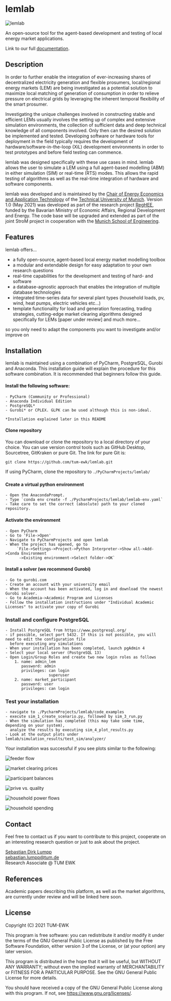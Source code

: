 lemlab
=======

![lemlab](./docs/images/lemlab_logo.png)

An open-source tool for the agent-based development and testing of local energy market applications.

Link to our full [documentation](http://lemlab.readthedocs.io).

## Description

In order to further enable the integration of ever-increasing shares of decentralized electricity generation
and flexible prosumers, local/regional energy markets (LEM) are being investigated as a potential solution to maximize
local matching of generation of consumption in order to relieve pressure on electrical grids by leveraging the inherent
temporal flexibility of the smart prosumer.

Investigating the unique challenges involved in constructing stable and efficient LEMs usually involves the setting up
of complex and extensive simulation environments, the collection of sufficient data and deep technical knowledge of all
components involved. Only then can the desired solution be implemented and tested. Developing software or hardware tools
for deployment in the field typically requires the development of hardware/software-in-the-loop (XiL) development 
environments in order to test prototypes and before field testing can commence.

lemlab was designed specifically with these use cases in mind. lemlab allows the user to simulate a LEM using a full
agent-based modelling (ABM) in either simulation (SIM) or real-time (RTS) modes. This allows the rapid testing of
algorithms as well as the real-time integration of hardware and software components.

lemlab was developed and is maintained by the 
[Chair of Energy Economics and Application Technology](https://www.ei.tum.de/en/ewk/homepage/) of the [Technical
University of Munich](https://www.tum.de/en/). Version 1.0 (May 2021) was developed as part of the research project 
[RegHEE](https://www.ei.tum.de/en/ewk/forschung/projekte/reghee/), funded by the Bavarian Ministry of Economic Affairs, 
Regional Development and Energy. The code base will be upgraded and extended as part of the joint StroM project in 
cooperation with the [Munich School of Engineering](https://www.mse.tum.de/en/home/).

## Features
lemlab offers...
* a fully open-source, agent-based local energy market modelling toolbox
* a modular and extendable design for easy adaptation to your own research questions
* real-time capabilities for the development and testing of hard- and software
* a database-agnostic approach that enables the integration of multiple database technologies
* integrated time-series data for several plant types (household loads, pv, wind, heat pumps, electric vehicles etc...)
* template functionality for load and generation forecasting, trading strategies, cutting-edge market clearing
  algorithms designed specifically for LEMs [paper under review] and much more...

so you only need to adapt the components you want to investigate and/or improve on

## Installation
lemlab is maintained using a combination of PyCharm, PostgreSQL, Gurobi and Anaconda. This installation guide will
explain the procedure for this software combination. It is recommended that beginners follow this guide.

#### Install the following software:
	- PyCharm (Community or Professional)
	- Anaconda Individual Edition
	- PostgreSQL*
	- Gurobi* or CPLEX. GLPK can be used although this is non-ideal.

    *Installation explained later in this README

#### Clone repository
You can download or clone the repository to a local directory of your choice. You can use version control tools such as 
GitHub Desktop, Sourcetree, GitKraken or pure Git. The link for pure Git is: 

`git clone https://github.com/tum-ewk/lemlab.git`

If using PyCharm, clone the repository to `./PyCharmProjects/lemlab/`
###
#### Create a virtual python environment
	- Open the AnacondaPrompt.
	- Type `conda env create -f ./PycharmProjects/lemlab/lemlab-env.yaml`
	- Take care to set the correct (absolute) path to your cloned repository.

#### Activate the environment
	- Open PyCharm
	- Go to 'File->Open'
	- Navigate to PyCharmProjects and open lemlab
	- When the project has opened, go to 
         `File->Settings->Project->Python Interpreter->Show all->Add->Conda Environment
          ->Existing environment->Select folder->OK`

#### Install a solver (we recommend Gurobi)
	- Go to gurobi.com
	- Create an account with your university email
	- When the account has been activated, log in and download the newest Gurobi solver.
	- Go to Academia->Academic Program and Licenses
	- Follow the installation instructions under "Individual Academic Licenses" to activate your copy of Gurobi

### Install and configure PostgreSQL
	- Install PostgreSQL from https://www.postgresql.org/
    - if possible, select port 5432. If this is not possible, you will need to edit the configuration file
      before executing any simulations
	- When your installation has been completed, launch pgAdmin 4
	- Select your local server (PostgreSQL 13)
	- Open Login/Group Roles and create two new login roles as follows
		1. name: admin_lem
		   password: admin
		   privileges: can login
		               superuser
		2. name: market_participant
		   password: user
		   privileges: can login

### Test your installation
    - navigate to ./PycharmProjects/lemlab/code_examples
	- execute sim_1_create_scenario.py, followed by sim_3_run.py
    - When the simulation has completed (this may take some time, depending on your system), 
      analyze the results by executing sim_4_plot_results.py
	- Look at the output plots under lemlab/simulation_results/test_sim/analyzer/

Your installation was successful if you see plots similar to the following:

![feeder flow](./docs/images/virtual_feeder_flow.png)

![market clearing prices](./docs/images/mcp_ex_ante_da.png)

![participant balances](./docs/images/balance_0.png)

![prive vs. quality](./docs/images/price_type_ex_ante_da.png)

![household power flows](./docs/images/household_power_(20).png)

![household spending](./docs/images/household_finance_(20).png)

## Contact
Feel free to contact us if you want to contribute to this project, cooperate on an interesting research question
or just to ask about the project.

[Sebastian Dirk Lumpp](https://www.ei.tum.de/en/ewk/staff/scientific-staff/sebastian-dirk-lumpp/)  
sebastian.lumpp@tum.de  
Research Associate @ TUM EWK

## References
Academic papers describing this platform, as well as the market algorithms, are currently under review
and will be linked here soon.

## License

Copyright (C) 2021 TUM-EWK

This program is free software: you can redistribute it and/or modify
it under the terms of the GNU General Public License as published by
the Free Software Foundation, either version 3 of the License, or
(at your option) any later version.

This program is distributed in the hope that it will be useful,
but WITHOUT ANY WARRANTY; without even the implied warranty of
MERCHANTABILITY or FITNESS FOR A PARTICULAR PURPOSE.  See the
GNU General Public License for more details.

You should have received a copy of the GNU General Public License
along with this program.  If not, see <https://www.gnu.org/licenses/>.
